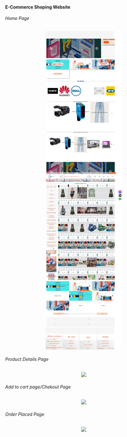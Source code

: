 <h4>E-Commerce Shoping Website</h4>
<h6>Home Page</h6>
<p align="center">
  <img src="./Pages/LandingPage.jpeg" />
</p>
<h6>Product Details Page</h6>
<p align="center">
  <img src="https://user-images.githubusercontent.com/40789486/112473157-01372700-8d94-11eb-9600-654133cb2fd2.png" />
</p>
<h6>Add to cart page/Chekout Page</h6>
<p align="center">
  <img src="https://user-images.githubusercontent.com/40789486/112472788-8bcb5680-8d93-11eb-80cc-bad97c502e30.png" />
</p>
<h6>Order Placed Page</h6>
<p align="center">
  <img src="https://user-images.githubusercontent.com/40789486/112472863-9ede2680-8d93-11eb-9181-c04f1f188976.png" />
</p>
